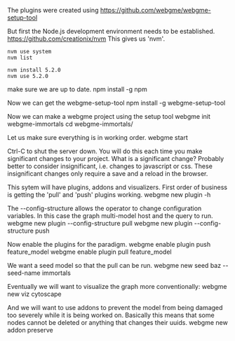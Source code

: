 
The plugins were created using
https://github.com/webgme/webgme-setup-tool

But first the Node.js development environment needs to be established.
https://github.com/creationix/nvm
This gives us 'nvm'.

    nvm use system
    nvm list

    nvm install 5.2.0
    nvm use 5.2.0

make sure we are up to date.
    npm install -g npm

Now we can get the webgme-setup-tool
    npm install -g webgme-setup-tool

Now we can make a webgme project using the setup tool
    webgme init webgme-immortals
    cd webgme-immortals/

Let us make sure everything is in working order.
    webgme start

Ctrl-C to shut the server down.
You will do this each time you make significant changes to your project.
What is a significant change?
Probably better to consider insignificant, i.e. changes to javascript or css.
These insignificant changes only require a save and a reload in the browser.

This sytem will have plugins, addons and visualizers.
First order of business is getting the 'pull' and 'push' plugins working.
    webgme new plugin -h

The --config-structure allows the operator to change configuration variables.
In this case the graph multi-model host and the query to run.
    webgme new plugin --config-structure pull
    webgme new plugin --config-structure push

Now enable the plugins for the paradigm.
    webgme enable plugin push feature_model
    webgme enable plugin pull feature_model

We want a seed model so that the pull can be run.
    webgme new seed baz --seed-name immortals

Eventually we will want to visualize the graph more conventionally:
    webgme new viz  cytoscape

And we will want to use addons to prevent the model from being damaged
too severely while it is being worked on. Basically this means that
some nodes cannot be deleted or anything that changes their uuids.
    webgme new addon  preserve
